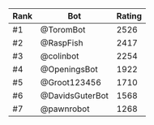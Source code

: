 Rank|Bot|Rating
---|---|---
#1|@ToromBot|2526
#2|@RaspFish|2417
#3|@colinbot|2254
#4|@OpeningsBot|1922
#5|@Groot123456|1710
#6|@DavidsGuterBot|1568
#7|@pawnrobot|1268
